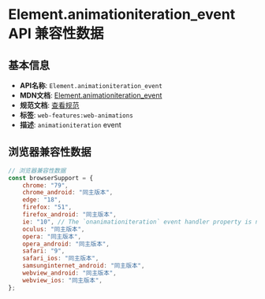 # Element.animationiteration_event API 兼容性数据

## 基本信息

- **API名称**: `Element.animationiteration_event`
- **MDN文档**: [Element.animationiteration_event](https://developer.mozilla.org/docs/Web/API/Element/animationiteration_event)
- **规范文档**: [查看规范](https://drafts.csswg.org/css-animations/#eventdef-globaleventhandlers-animationiteration)
- **标签**: `web-features:web-animations`
- **描述**: `animationiteration` event

## 浏览器兼容性数据

```javascript
// 浏览器兼容性数据
const browserSupport = {
    chrome: "79",
    chrome_android: "同主版本",
    edge: "18",
    firefox: "51",
    firefox_android: "同主版本",
    ie: "10", // The `onanimationiteration` event handler property is not supported. To listen to this event, use `do...,
    oculus: "同主版本",
    opera: "同主版本",
    opera_android: "同主版本",
    safari: "9",
    safari_ios: "同主版本",
    samsunginternet_android: "同主版本",
    webview_android: "同主版本",
    webview_ios: "同主版本",
};

```

